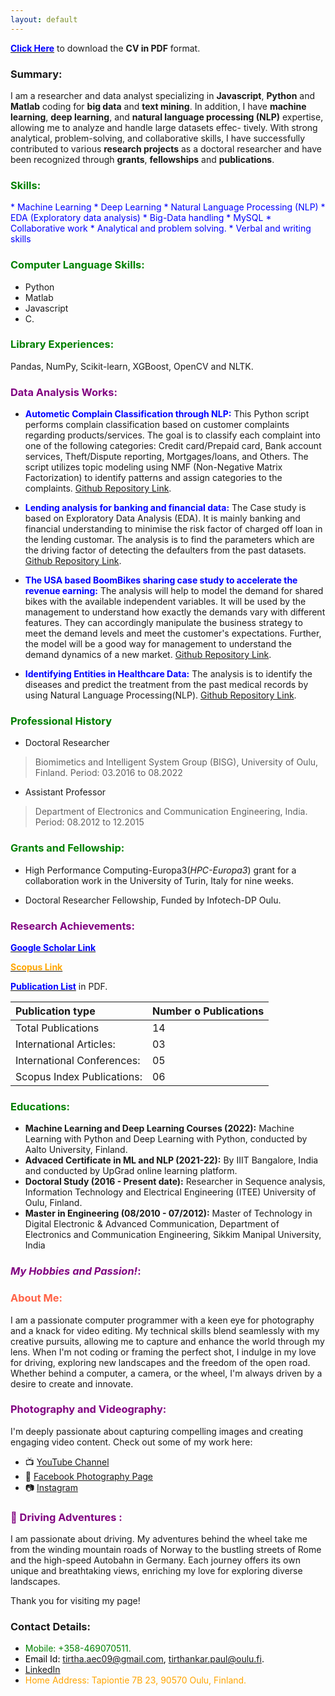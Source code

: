 ```yaml
---
layout: default
---
```


[**<span style="color:blue">Click Here</span>**](https://github.com/TirthankarPaul/portfolio/blob/622ae8be271656f449badac8fa962e8d4fd9576f/assets/img/Paul%20Tirthankar%20CV.pdf) to download the **CV in PDF** format.
### Summary:
I am a researcher and data analyst specializing in **Javascript**, **Python** and **Matlab** coding for **big data** and **text mining**. In addition, I have **machine learning**, **deep learning**, and **natural language processing (NLP)** expertise, allowing me to analyze and handle large datasets effec- tively. With strong analytical, problem-solving, and collaborative skills, I have successfully contributed to various **research projects** as a doctoral researcher and have been recognized through **grants**, **fellowships** and **publications**.


### <span style="color:green">Skills:</span>


<span style="color:blue">
* Machine Learning
* Deep Learning
* Natural Language Processing (NLP)
* EDA (Exploratory data analysis)
* Big-Data handling
* MySQL
* Collaborative work
* Analytical and problem solving. 
* Verbal and writing skills</span>

### <span style="color:green">Computer Language Skills:</span>

* Python                                       
* Matlab
* Javascript                                   
* C.

### <span style="color:green">Library Experiences:</span>   
Pandas, NumPy, Scikit-learn, XGBoost, OpenCV and NLTK.

### <span style="color:purple">Data Analysis Works:</span>
* **<span style="color:blue">Autometic Complain Classification through NLP:</span>** This Python script performs complain classification based on customer complaints regarding products/services. The goal is to classify each complaint into one of the following categories: Credit card/Prepaid card, Bank account services, Theft/Dispute reporting, Mortgages/loans, and Others. The script utilizes topic modeling using NMF (Non-Negative Matrix Factorization) to identify patterns and assign categories to the complaints. 
[Github Repository Link](https://github.com/TirthankarPaul/Complain_Classification.git).

* **<span style="color:blue">Lending analysis for banking and financial data:</span>** The Case study is based on Exploratory Data Analysis (EDA). It is mainly banking and financial understanding to minimise the risk factor of charged off loan in the lending customar. The analysis is to find the parameters which are the driving factor of detecting the defaulters from the past datasets.
[Github Repository Link](https://github.com/TirthankarPaul/LCCS.git).

* **<span style="color:blue">The USA based BoomBikes sharing case study to accelerate the revenue earning:</span>** The analysis will help to model the demand for shared bikes with the available independent variables. It will be used by the management to understand how exactly the demands vary with different features. They can accordingly manipulate the business strategy to meet the demand levels and meet the customer's expectations. Further, the model will be a good way for management to understand the demand dynamics of a new market.
[Github Repository Link](https://github.com/TirthankarPaul/TPassignment_BS.git). 

* **<span style="color:blue">Identifying Entities in Healthcare Data:</span>** The analysis is to identify the diseases and predict the treatment from the past medical records by using Natural Language Processing(NLP).
[Github Repository Link](https://github.com/TirthankarPaul/Healthcare.git). 

### <span style="color:green">Professional History</span> 
* Doctoral Researcher 
> Biomimetics and Intelligent System Group (BISG), University of Oulu, Finland. 
> Period: 03.2016 to 08.2022
* Assistant Professor  
> Department of Electronics and Communication Engineering, India.
> Period: 08.2012 to 12.2015

### <span style="color:green">Grants and Fellowship:</span> 

* High Performance Computing-Europa3(_HPC-Europa3_) grant for a collaboration work in the University of Turin, Italy for nine weeks.

* Doctoral Researcher Fellowship, Funded by Infotech-DP Oulu.


### <span style="color:purple">Research Achievements:</span>  
[**<span style="color:blue">Google Scholar Link </span>**](https://scholar.google.com/citations?user=c5j1DXgAAAAJ&hl=en%22%3EGoogle%20Scholar)

[**<span style="color:orange">Scopus Link</span>**](https://www.scopus.com/authid/detail.uri?authorId=57204780717&origin=cto)

[**<span style="color:blue">Publication List</span>**](https://github.com/TirthankarPaul/portfolio/blob/62812fb93b7529410e18d005c2025dcf7f6af4b2/assets/img/Publication_TP.pdf) in PDF.

| Publication type               |Number o Publications    | 
|:-------------------------------|:------------------------|
| Total Publications             | 14                      | 
| International Articles:        | 03                      |  
| International Conferences:     | 05                      |  
| Scopus Index  Publications:    | 06                      | 

### <span style="color:green">Educations:</span> 
* **Machine Learning and Deep Learning Courses (2022):** Machine Learning with Python and Deep Learning with Python, conducted by Aalto University, Finland. 
* **Advaced Certificate in ML and NLP (2021-22):** By IIIT Bangalore, India and conducted by UpGrad online learning platform.
* **Doctoral Study (2016 - Present date):** Researcher in Sequence analysis, Information Technology and Electrical Engineering (ITEE) University of Oulu, Finland.
* **Master in Engineering (08/2010 - 07/2012):** Master of Technology in Digital Electronic & Advanced Communication, Department of Electronics and Communication Engineering, Sikkim Manipal University, India



### <span style="color:purple">_My Hobbies and Passion!_:</span>   

### <span style="color:#FF6347">About Me:</span> 

I am a passionate computer programmer with a keen eye for photography and a knack for video editing. My technical skills blend seamlessly with my creative pursuits, allowing me to capture and enhance the world through my lens. When I'm not coding or framing the perfect shot, I indulge in my love for driving, exploring new landscapes and the freedom of the open road. Whether behind a computer, a camera, or the wheel, I'm always driven by a desire to create and innovate.



 ### <span style="color:purple">Photography and Videography:</span> 
I'm deeply passionate about capturing compelling images and creating engaging video content. Check out some of my work here:
- 📺 [YouTube Channel](https://www.youtube.com/channel/UCx6S5Wj-HIq75mbuOn6fdSw)
- 📘 [Facebook Photography Page](https://www.facebook.com/Tirthankar.Oulu)
- 📷 [Instagram](https://www.instagram.com/tirtha_lensview/?hl=en)


 ### <span style="color:purple">🚗 Driving Adventures :</span> 
I am passionate about driving. My adventures behind the wheel take me from the winding mountain roads of Norway to the bustling streets of Rome and the high-speed Autobahn in Germany. Each journey offers its own unique and breathtaking views, enriching my love for exploring diverse landscapes.


Thank you for visiting my page!





### Contact Details:
* <span style="color:green">Mobile: +358-469070511.</span>
* <span style="color:black">Email Id: tirtha.aec09@gmail.com, tirthankar.paul@oulu.fi.</span>
* <span style="color:blue">[LinkedIn](https://www.linkedin.com/in/tirthankar-paul/)</span>
* <span style="color:orange">Home Address: Tapiontie 7B 23, 90570 Oulu, Finland. </span>
